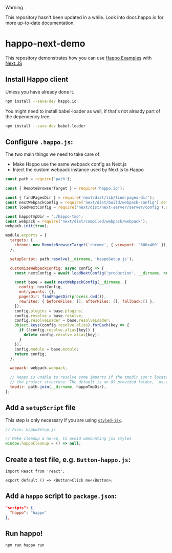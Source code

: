 
> [!WARNING]
> This repository hasn't been updated in a while. Look into docs.happo.io for more up-to-date documentation. 


# happo-next-demo

This repository demonstrates how you can use [Happo
Examples](https://docs.happo.io/docs/examples) with
[Next.JS](https://nextjs.org/)

## Install Happo client

Unless you have already done it.
```sh
npm install --save-dev happo.io
```

You might need to install babel-loader as well, if that's not already part of
the dependency tree:

```sh
npm install --save-dev babel-loader
```

## Configure `.happo.js`:

The two main things we need to take care of:
- Make Happo use the same webpack config as Next.js
- Inject the custom webpack instance used by Next.js to Happo

```js
const path = require('path');

const { RemoteBrowserTarget } = require('happo.io');

const { findPagesDir } = require('next/dist/lib/find-pages-dir');
const nextWebpackConfig = require('next/dist/build/webpack-config').default;
const loadNextConfig = require('next/dist/next-server/server/config').default;

const happoTmpDir = './happo-tmp';
const webpack = require('next/dist/compiled/webpack/webpack');
webpack.init(true);

module.exports = {
  targets: {
    chrome: new RemoteBrowserTarget('chrome', { viewport: '600x400' }),
  },

  setupScript: path.resolve(__dirname, 'happoSetup.js'),

  customizeWebpackConfig: async config => {
    const nextConfig = await loadNextConfig('production', __dirname, null);

    const base = await nextWebpackConfig(__dirname, {
      config: nextConfig,
      entrypoints: {},
      pagesDir: findPagesDir(process.cwd()),
      rewrites: { beforeFiles: [], afterFiles: [], fallback:[] },
    });
    config.plugins = base.plugins;
    config.resolve = base.resolve;
    config.resolveLoader = base.resolveLoader;
    Object.keys(config.resolve.alias).forEach(key => {
      if (!config.resolve.alias[key]) {
        delete config.resolve.alias[key];
      }
    });
    config.module = base.module;
    return config;
  },

  webpack: webpack.webpack,

  // Happo is unable to resolve some imports if the tmpdir isn't located inside
  // the project structure. The default is an OS provided folder, `os.tmpdir()`.
  tmpdir: path.join(__dirname, happoTmpDir),
};

```

## Add a `setupScript` file

This step is only necessary if you are using
[`styled-jsx`](https://github.com/zeit/styled-jsx).

```js
// File: happoSetup.js

// Make cleanup a no-op, to avoid ummounting jsx styles
window.happoCleanup = () => null;
```


## Create a test file, e.g. `Button-happo.js`:

```tsx
import React from 'react';

export default () => <Button>Click me</Button>;
```

## Add a `happo` script to `package.json`:

```json
"scripts": {
  "happo": "happo"
},
```

## Run happo!

```bash
npm run happo run
```


